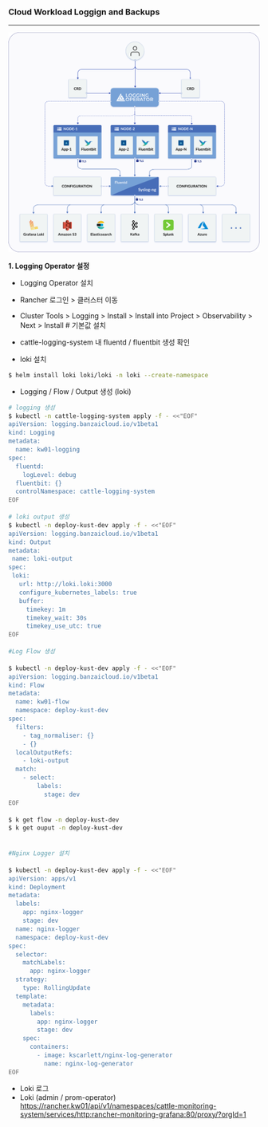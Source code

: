 ### Cloud Workload Loggign and Backups

---
![Logging Operator](./logging.png)

**1. Logging Operator 설정**

- Logging Operator 설치
- Rancher 로그인 > 클러스터 이동
- Cluster Tools > Logging > Install > Install into Project > Observability > Next > Install # 기본값 설치
- cattle-logging-system 내 fluentd / fluentbit 생성 확인

- loki 설치

```bash
$ helm install loki loki/loki -n loki --create-namespace
```

- Logging / Flow / Output 생성 (loki)

```bash
# logging 생성  
$ kubectl -n cattle-logging-system apply -f - <<"EOF"
apiVersion: logging.banzaicloud.io/v1beta1
kind: Logging
metadata:
  name: kw01-logging
spec:
  fluentd:
    logLevel: debug
  fluentbit: {}
  controlNamespace: cattle-logging-system
EOF
  
# loki output 생성  
$ kubectl -n deploy-kust-dev apply -f - <<"EOF"
apiVersion: logging.banzaicloud.io/v1beta1
kind: Output
metadata:
 name: loki-output
spec:
 loki:
   url: http://loki.loki:3000
   configure_kubernetes_labels: true
   buffer:
     timekey: 1m
     timekey_wait: 30s
     timekey_use_utc: true
EOF

#Log Flow 생성

$ kubectl -n deploy-kust-dev apply -f - <<"EOF"
apiVersion: logging.banzaicloud.io/v1beta1
kind: Flow
metadata:
  name: kw01-flow
  namespace: deploy-kust-dev
spec:
  filters:
    - tag_normaliser: {}
    - {}
  localOutputRefs:
    - loki-output
  match:
    - select:
        labels:
          stage: dev
EOF
 
$ k get flow -n deploy-kust-dev
$ k get ouput -n deploy-kust-dev
 

#Nginx Logger 설치

$ kubectl -n deploy-kust-dev apply -f - <<"EOF"
apiVersion: apps/v1
kind: Deployment
metadata:
  labels:
    app: nginx-logger
    stage: dev
  name: nginx-logger
  namespace: deploy-kust-dev
spec:
  selector:
    matchLabels:
      app: nginx-logger
  strategy:
    type: RollingUpdate
  template:
    metadata:
      labels:
        app: nginx-logger
        stage: dev
    spec:
      containers:
        - image: kscarlett/nginx-log-generator
          name: nginx-log-generator
EOF
``` 

- Loki 로그 
- Loki (admin / prom-operator)
  https://rancher.kw01/api/v1/namespaces/cattle-monitoring-system/services/http:rancher-monitoring-grafana:80/proxy/?orgId=1
